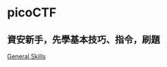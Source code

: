 # picoCTF
資安新手，先學基本技巧、指令，刷題
------
[General Skills](https://play.picoctf.org/practice?category=5&page=1)
